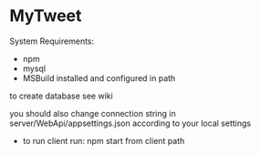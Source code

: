 # MyTweet

System Requirements:
- npm
- mysql 
- MSBuild installed and configured in path 


to create database see wiki 

you should also change connection string in server/WebApi/appsettings.json
 according to your local settings
 
 - to run client run: npm start from client path
